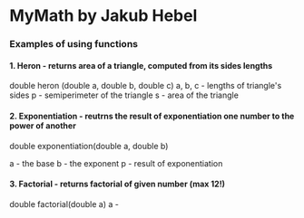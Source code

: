 # MyMath by Jakub Hebel
### Examples of using functions
#### 1. Heron - returns area of a triangle, computed from its sides lengths
double heron (double a, double b, double c)
a, b, c - lengths of triangle's sides
p - semiperimeter of the triangle
s - area of the triangle

#### 2. Exponentiation - reutrns the result of exponentiation one number to the power of another
double exponentiation(double a, double b)

a - the base
b - the exponent
p - result of exponentiation

#### 3. Factorial - returns factorial of given number (max 12!)
double factorial(double a)
a - 
